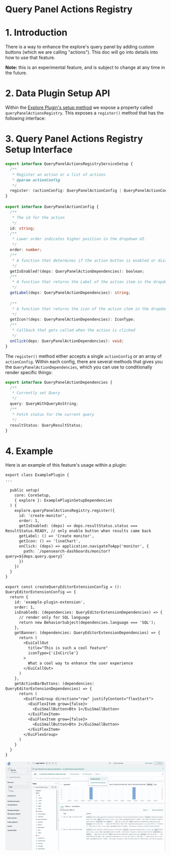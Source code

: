 # Query Panel Actions Registry

# 1. Introduction

There is a way to enhance the explore's query panel by adding custom buttons (which we are calling "actions"). This doc will go into details into how to use that feature.

**Note:** this is an experimental feature, and is subject to change at any time in the future.

# 2. Data Plugin Setup API

Within the [Explore Plugin's setup method](https://github.com/opensearch-project/OpenSearch-Dashboards/blob/main/src/plugins/explore/public/types.ts) we expose a property called `queryPanelActionsRegistry`. This exposes a `register()` method that has the following interface:

# 3. Query Panel Actions Registry Setup Interface

```ts
export interface QueryPanelActionsRegistryServiceSetup {
  /**
   * Register an action or a list of actions
   * @param actionConfig
   */
  register: (actionConfig: QueryPanelActionConfig | QueryPanelActionConfig[]) => void;
}

export interface QueryPanelActionConfig {
  /**
   * The id for the action
   */
  id: string;
  /**
   * Lower order indicates higher position in the dropdown UI.
   */
  order: number;
  /**
   * A function that determines if the action button is enabled or disabled
   */
  getIsEnabled?(deps: QueryPanelActionDependencies): boolean;
  /**
   * A function that returns the Label of the action item in the dropdown
   */
  getLabel(deps: QueryPanelActionDependencies): string;

  /**
   * A function that returns the icon of the action item in the dropdown
   */
  getIcon?(deps: QueryPanelActionDependencies): IconType;
  /**
   * Callback that gets called when the action is clicked
   */
  onClick(deps: QueryPanelActionDependencies): void;
}
```

The `register()` method either accepts a single `actionConfig` or an array of `actionConfig`. Within each config, there are several methods that gives you the `QueryPanelActionDependencies`, which you can use to conditionally render specific things:

```ts
export interface QueryPanelActionDependencies {
  /**
   * Currently set Query
   */
  query: QueryWithQueryAsString;
  /**
   * Fetch status for the current query
   */
  resultStatus: QueryResultStatus;
}
```

# 4. Example

Here is an example of this feature's usage within a plugin:

```tsx
export class ExamplePlugin {
...

  public setup(
    core: CoreSetup,
    { explore }: ExamplePluginSetupDependencies
  ) {
    explore.queryPanelActionsRegistry.register({
      id: 'create-monitor',
      order: 1,
      getIsEnabled: (deps) => deps.resultStatus.status === ResultStatus.READY, // only enable button when results came back
      getLabel: () => 'Create monitor',
      getIcon: () => 'lineChart',
      onClick: (deps) => application.navigateToApp('monitor', {
        path: `/opensearch-dashboards/monitor?query=${deps.query.query}`
      })
    })
  }
}

export const createQueryEditorExtensionConfig = (): QueryEditorExtensionConfig => {
  return {
    id: 'example-plugin-extension',
    order: 1,
    isEnabled$: (dependencies: QueryEditorExtensionDependencies) => {
      // render only for SQL language
      return new BehaviorSubject(dependencies.language === 'SQL');
    },
    getBanner: (dependencies: QueryEditorExtensionDependencies) => {
      return (
        <EuiCallOut
          title="This is such a cool feature"
          iconType={'iInCircle'}
        >
          What a cool way to enhance the user experience
        </EuiCallOut>
      )
    },
    getActionBarButtons: (dependencies: QueryEditorExtensionDependencies) => {
      return (
        <EuiFlexGroup direction="row" justifyContent="flexStart">
          <EuiFlexItem grow={false}>
            <EuiSmallButton>Btn 1</EuiSmallButton>
          </EuiFlexItem>
          <EuiFlexItem grow={false}>
            <EuiSmallButton>Btn 2</EuiSmallButton>
          </EuiFlexItem>
        </EuiFlexGroup>
      )
    }
  }
}
```

![Alt text](./resources/query_panel_actions.png)
